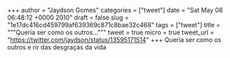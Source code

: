 
+++
author = "Jaydson Gomes"
categories = ["tweet"]
date = "Sat May 08 06:48:12 +0000 2010"
draft = false
slug = "1e17dc416cd459799af639369c871c8bae32c468"
tags = ["tweet"]
title = """Queria ser como os outros..."""
tweet = true
micro = true
tweet_url = "https://twitter.com/jaydson/status/13595171514"
+++
Queria ser como os outros e rir das desgraças da vida
